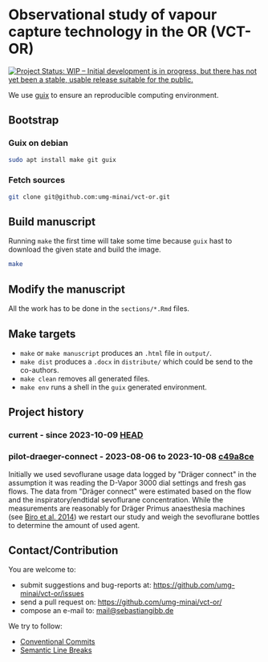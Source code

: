 # Observational study of vapour capture technology in the OR (VCT-OR)

[![Project Status: WIP – Initial development is in progress, but there has not yet been a stable, usable release suitable for the public.](https://www.repostatus.org/badges/latest/wip.svg)](https://www.repostatus.org/#wip)

We use [guix](https://guix.gnu.org) to ensure an reproducible computing environment.

## Bootstrap

### Guix on debian

```bash
sudo apt install make git guix
```

### Fetch sources

```bash
git clone git@github.com:umg-minai/vct-or.git
```

## Build manuscript

Running `make` the first time will take some time because
`guix` hast to download the given state and build the image.

```bash
make
```

## Modify the manuscript

All the work has to be done in the `sections/*.Rmd` files.

## Make targets

- `make` or `make manuscript` produces an `.html` file in `output/`.
- `make dist` produces a `.docx` in `distribute/` which could be send to the
  co-authors.
- `make clean` removes all generated files.
- `make env` runs a shell in the `guix` generated environment.

## Project history

### current - since 2023-10-09 [HEAD](https://github.com/umg-minai/vct-or/tree/main)

### pilot-draeger-connect - 2023-08-06 to 2023-10-08 [c49a8ce](https://github.com/umg-minai/vct-or/tree/pilot-draeger-connect)

Initially we used sevoflurane usage data logged by "Dräger connect" in the assumption it was reading the D-Vapor 3000 dial settings and fresh gas flows.
The data from "Dräger connect" were estimated based on the flow and the inspiratory/endtidal sevoflurane concentration.
While the measurements are reasonably for Dräger Primus anaesthesia machines (see [Biro et al. 2014](https://doi.org/10.1007/s10877-014-9639-6)) we restart our study and weigh the sevoflurane bottles to determine the amount of used agent.


## Contact/Contribution

You are welcome to:

- submit suggestions and bug-reports at: <https://github.com/umg-minai/vct-or/issues>
- send a pull request on: <https://github.com/umg-minai/vct-or/>
- compose an e-mail to: <mail@sebastiangibb.de>

We try to follow:

- [Conventional Commits](https://www.conventionalcommits.org/en/v1.0.0/)
- [Semantic Line Breaks](https://sembr.org/)
